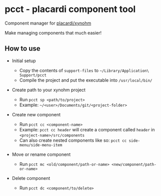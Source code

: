 # pcct - placardi component tool
Component manager for [placardi/xynohm](https://github.com/placardi/xynohm)

Make managing components that much easier!

## How to use

* Initial setup

  * Copy the contents of ```support-files``` to ```~/Library/Application\ Support/pcct```
  * Compile the project and put the executable into ```/usr/local/bin/```

* Create path to your xynohm project

  * Run ```pcct sp <path/to/project>```
  * Example: ```~/<user>/Documents/git/<project-folder>```
  
* Create new component
  
  * Run ```pcct cc <component-name>```
  * Example: ```pcct cc header``` will create a component called ```header``` in ```<project-name>/src/components```
  * Can also create nested components like so: ```pcct cc side-menu/side-menu-item```
  
* Move or rename component

  * Run ```pcct mc <old/component/path-or-name> <new/component/path-or-name>```
  
* Delete component

  * Run ```pcct dc <component/to/delete>```

